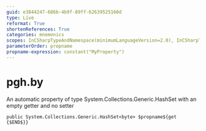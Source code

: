 ```yaml
---
guid: e3844247-686b-4b9f-89ff-62639525160d
type: Live
reformat: True
shortenReferences: True
categories: mnemonics
scopes: InCSharpTypeAndNamespace(minimumLanguageVersion=2.0), InCSharpTypeMember(minimumLanguageVersion=2.0)
parameterOrder: propname
propname-expression: constant("MyProperty")
---
```


# pgh.by

An automatic property of type System.Collections.Generic.HashSet<byte> with an empty getter and no setter

```
public System.Collections.Generic.HashSet<byte> $propname${get {$END$}}
```
